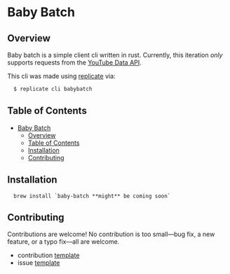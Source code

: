# Baby Batch

## Overview

Baby batch is a simple client cli written in rust. Currently, this iteration _only_ supports requests from the [YouTube Data API](https://developers.google.com/youtube/v3).

This cli was made using [replicate](https://github.com/ericdeansanchez/replicate) via:

```zsh
  $ replicate cli babybatch 
```

## Table of Contents

- [Baby Batch](#baby-batch)
  - [Overview](#overview)
  - [Table of Contents](#table-of-contents)
  - [Installation](#installation)
  - [Contributing](#contributing)

## Installation

```text
  brew install `baby-batch **might** be coming soon`
```

## Contributing

Contributions are welcome! No contribution is too small––bug fix, a new feature,
or a typo fix––all are welcome.

- contribution [template]()
- issue [template]()